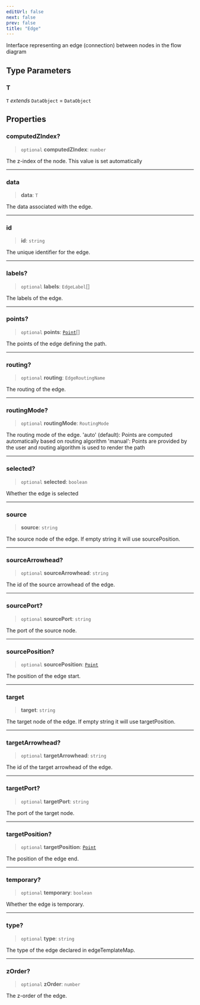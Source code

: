```yaml
---
editUrl: false
next: false
prev: false
title: "Edge"
---
```


Interface representing an edge (connection) between nodes in the flow diagram

## Type Parameters

### T

`T` *extends* `DataObject` = `DataObject`

## Properties

### computedZIndex?

> `optional` **computedZIndex**: `number`

The z-index of the node. This value is set automatically

***

### data

> **data**: `T`

The data associated with the edge.

***

### id

> **id**: `string`

The unique identifier for the edge.

***

### labels?

> `optional` **labels**: `EdgeLabel`[]

The labels of the edge.

***

### points?

> `optional` **points**: [`Point`](/docs/api/types/point/)[]

The points of the edge defining the path.

***

### routing?

> `optional` **routing**: `EdgeRoutingName`

The routing of the edge.

***

### routingMode?

> `optional` **routingMode**: `RoutingMode`

The routing mode of the edge.
'auto' (default): Points are computed automatically based on routing algorithm
'manual': Points are provided by the user and routing algorithm is used to render the path

***

### selected?

> `optional` **selected**: `boolean`

Whether the edge is selected

***

### source

> **source**: `string`

The source node of the edge. If empty string it will use sourcePosition.

***

### sourceArrowhead?

> `optional` **sourceArrowhead**: `string`

The id of the source arrowhead of the edge.

***

### sourcePort?

> `optional` **sourcePort**: `string`

The port of the source node.

***

### sourcePosition?

> `optional` **sourcePosition**: [`Point`](/docs/api/types/point/)

The position of the edge start.

***

### target

> **target**: `string`

The target node of the edge. If empty string it will use targetPosition.

***

### targetArrowhead?

> `optional` **targetArrowhead**: `string`

The id of the target arrowhead of the edge.

***

### targetPort?

> `optional` **targetPort**: `string`

The port of the target node.

***

### targetPosition?

> `optional` **targetPosition**: [`Point`](/docs/api/types/point/)

The position of the edge end.

***

### temporary?

> `optional` **temporary**: `boolean`

Whether the edge is temporary.

***

### type?

> `optional` **type**: `string`

The type of the edge declared in edgeTemplateMap.

***

### zOrder?

> `optional` **zOrder**: `number`

The z-order of the edge.
